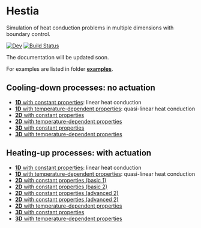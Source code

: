 # Hestia

Simulation of heat conduction problems in multiple dimensions with boundary control.

<!--- [![Stable](https://img.shields.io/badge/docs-stable-blue.svg)](https://stephans3.github.io/Hestia.jl/stable) --->
[![Dev](https://img.shields.io/badge/docs-dev-blue.svg)](https://stephans3.github.io/Hestia.jl/dev)
[![Build Status](https://github.com/stephans3/Hestia.jl/actions/workflows/CI.yml/badge.svg?branch=main)](https://github.com/stephans3/Hestia.jl/actions/workflows/CI.yml?query=branch%3Amain)
<!--- [![Coverage](https://codecov.io/gh/stephans3/Hestia.jl/branch/main/graph/badge.svg)](https://codecov.io/gh/stephans3/Hestia.jl) --->

The documentation will be updated soon.

For examples are listed in folder [**examples**](https://github.com/stephans3/Hestia.jl/tree/master/examples).

## Cooling-down processes: no actuation

- [**1D** with constant properties](https://github.com/stephans3/Hestia.jl/blob/master/examples/cooling_down/heatrod_iso_static_cooling.jl): linear heat conduction
- [**1D** with temperature-dependent properties](https://github.com/stephans3/Hestia.jl/blob/master/examples/cooling_down/heatrod_iso_dynamic_cooling.jl): quasi-linear heat conduction
- [**2D** with constant properties](https://github.com/stephans3/Hestia.jl/blob/master/examples/cooling_down/heatplate_iso_static_cooling.jl) 
- [**2D** with temperature-dependent properties](https://github.com/stephans3/Hestia.jl/blob/master/examples/cooling_down/heatplate_iso_dynamic_cooling.jl)
- [**3D** with constant properties](https://github.com/stephans3/Hestia.jl/blob/master/examples/cooling_down/heatcuboid_iso_static_cooling.jl)
- [**3D** with temperature-dependent properties](https://github.com/stephans3/Hestia.jl/blob/master/examples/cooling_down/heatcuboid_iso_dynamic_cooling.jl)


## Heating-up processes: with actuation

- [**1D** with constant properties](https://github.com/stephans3/Hestia.jl/blob/master/examples/heating_up/heatrod_iso_static_heating.jl): linear heat conduction
- [**1D** with temperature-dependent properties](https://github.com/stephans3/Hestia.jl/blob/master/examples/heating_up/heatrod_iso_dynamic_heating.jl): quasi-linear heat conduction
- [**2D** with constant properties (basic 1)](https://github.com/stephans3/Hestia.jl/blob/master/examples/heating_up/heatplate_iso_static_heating_a1.jl) 
- [**2D** with constant properties (basic 2)](https://github.com/stephans3/Hestia.jl/blob/master/examples/heating_up/heatplate_iso_static_heating_a2.jl) 
- [**2D** with constant properties (advanced 2)](https://github.com/stephans3/Hestia.jl/blob/master/examples/heating_up/heatplate_iso_static_heating_b1.jl)
- [**2D** with constant properties (advanced 2)](https://github.com/stephans3/Hestia.jl/blob/master/examples/heating_up/heatplate_iso_static_heating_b2.jl)
- [**2D** with temperature-dependent properties](https://github.com/stephans3/Hestia.jl/blob/master/examples/heating_up/heatplate_iso_dynamic_heating.jl)
- [**3D** with constant properties](https://github.com/stephans3/Hestia.jl/blob/master/examples/heating_up/heatcuboid_iso_static_heating.jl)
- [**3D** with temperature-dependent properties](https://github.com/stephans3/Hestia.jl/blob/master/examples/heating_up/heatcuboid_iso_dynamic_heating.jl)
